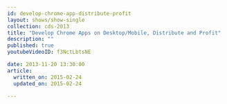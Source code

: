 ```yaml
---
id: develop-chrome-app-distribute-profit
layout: shows/show-single
collection: cds-2013
title: "Develop Chrome Apps on Desktop/Mobile, Distribute and Profit"
description: ""
published: true
youtubeVideoID: f3NctLbtsNE

date: 2013-11-20 13:30:00
article:
  written_on: 2015-02-24
  updated_on: 2015-02-24

---
```

